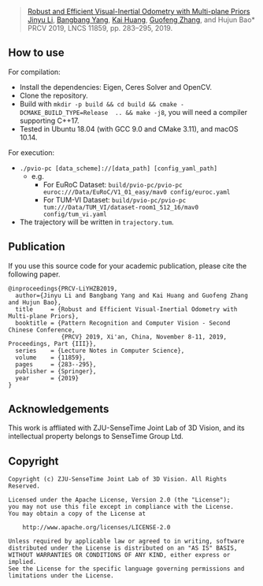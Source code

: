 > [Robust and Efficient Visual-Inertial Odometry with Multi-plane Priors](http://www.cad.zju.edu.cn/home/gfzhang/projects/prcv2019-planeVIO.pdf)  
> [Jinyu Li](https://github.com/itsuhane), [Bangbang Yang](https://github.com/ybbbbt), [Kai Huang](https://github.com/elegracer), [Guofeng Zhang](https://github.com/guofengzhang), and Hujun Bao*   
> PRCV 2019, LNCS 11859, pp. 283–295, 2019.   

## How to use

For compilation:

* Install the dependencies: Eigen, Ceres Solver and OpenCV.
* Clone the repository.
* Build with `mkdir -p build && cd build && cmake -DCMAKE_BUILD_TYPE=Release  .. && make -j8`, you will need a compiler supporting C++17.
* Tested in Ubuntu 18.04 (with GCC 9.0 and CMake 3.11), and macOS 10.14.

For execution:
* `./pvio-pc [data_scheme]://[data_path] [config_yaml_path]`
  * e.g.
    * For EuRoC Dataset: `build/pvio-pc/pvio-pc euroc:///Data/EuRoC/V1_01_easy/mav0 config/euroc.yaml`
    * For TUM-VI Dataset: `build/pvio-pc/pvio-pc tum:///Data/TUM_VI/dataset-room1_512_16/mav0 config/tum_vi.yaml`
* The trajectory will be written in `trajectory.tum`.

## Publication

If you use this source code for your academic publication, please cite the following paper.
```
@inproceedings{PRCV-LiYHZB2019,
  author={Jinyu Li and Bangbang Yang and Kai Huang and Guofeng Zhang and Hujun Bao},
  title     = {Robust and Efficient Visual-Inertial Odometry with Multi-plane Priors},
  booktitle = {Pattern Recognition and Computer Vision - Second Chinese Conference,
               {PRCV} 2019, Xi'an, China, November 8-11, 2019, Proceedings, Part {III}},
  series    = {Lecture Notes in Computer Science},
  volume    = {11859},
  pages     = {283--295},
  publisher = {Springer},
  year      = {2019}
}
```

## Acknowledgements

This work is affliated with ZJU-SenseTime Joint Lab of 3D Vision, and its intellectual property belongs to SenseTime Group Ltd.

## Copyright
```
Copyright (c) ZJU-SenseTime Joint Lab of 3D Vision. All Rights Reserved.

Licensed under the Apache License, Version 2.0 (the "License");
you may not use this file except in compliance with the License.
You may obtain a copy of the License at

    http://www.apache.org/licenses/LICENSE-2.0

Unless required by applicable law or agreed to in writing, software
distributed under the License is distributed on an "AS IS" BASIS,
WITHOUT WARRANTIES OR CONDITIONS OF ANY KIND, either express or implied.
See the License for the specific language governing permissions and
limitations under the License.
```

